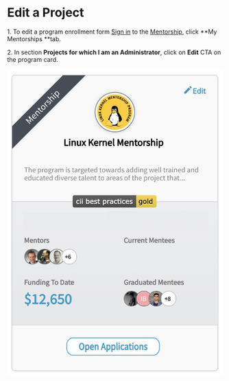# Edit a Project

1\. To edit a program enrollment form [Sign in](../../sso/sign-in/) to the [Mentorship](https://mentorship.lfx.linuxfoundation.org), click **My Mentorships **tab.

2\. In section **Projects for which I am an Administrator**, click on **Edit** CTA on the program card.

![](../../.gitbook/assets/edit-program.png)
